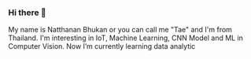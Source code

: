 ### Hi there 👋

My name is Natthanan Bhukan or you can call me "Tae" and I'm from Thailand. I'm interesting in IoT, Machine Learning, CNN Model and ML in Computer Vision. Now I’m currently learning data analytic

<!--
**RTae/RTae** is a ✨ _special_ ✨ repository because its `README.md` (this file) appears on your GitHub profile.

Here are some ideas to get you started:

- 🔭 I’m currently working on ...
- 🌱 I’m currently learning ...
- 👯 I’m looking to collaborate on ...
- 🤔 I’m looking for help with ...
- 💬 Ask me about ...
- 📫 How to reach me: ...
- 😄 Pronouns: ...
- ⚡ Fun fact: ...
-->
